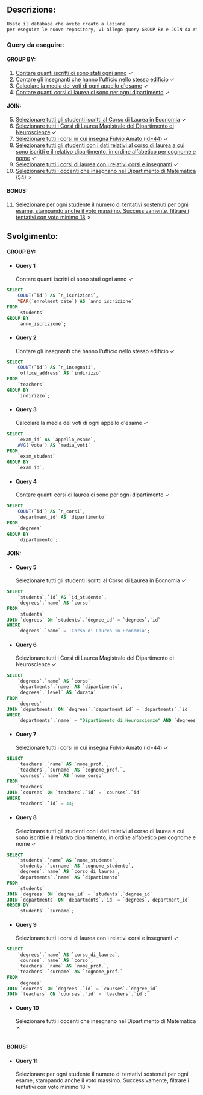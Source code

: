 ## Descrizione:

```txt
Usate il database che avete creato a lezione
per eseguire le nuove repository, vi allego query GROUP BY e JOIN da risolvere..
```

### Query da eseguire:

#### GROUP BY:

1. [Contare quanti iscritti ci sono stati ogni anno](#query-1) &check;
2. [Contare gli insegnanti che hanno l'ufficio nello stesso edificio](#query-2) &check;
3. [Calcolare la media dei voti di ogni appello d'esame](#query-3) &check;
4. [Contare quanti corsi di laurea ci sono per ogni dipartimento](#query-4) &check;

#### JOIN:

5. [Selezionare tutti gli studenti iscritti al Corso di Laurea in Economia](#query-5) &check;
6. [Selezionare tutti i Corsi di Laurea Magistrale del Dipartimento di Neuroscienze](#query-6) &check;
7. [Selezionare tutti i corsi in cui insegna Fulvio Amato (id=44)](#query-7) &check;
8. [Selezionare tutti gli studenti con i dati relativi al corso di laurea a cui sono iscritti e il relativo dipartimento, in ordine alfabetico per cognome e nome](#query-8) &check;
9. [Selezionare tutti i corsi di laurea con i relativi corsi e insegnanti](#query-9) &check;
10. [Selezionare tutti i docenti che insegnano nel Dipartimento di Matematica](#query-10) (54) &cross;

#### BONUS:

11. [Selezionare per ogni studente il numero di tentativi sostenuti per ogni esame, stampando anche il voto massimo. Successivamente, filtrare i tentativi con voto minimo 18](#query-11) &cross;

## Svolgimento:

#### GROUP BY:

- #### Query 1
  Contare quanti iscritti ci sono stati ogni anno &check;

```sql
SELECT
    COUNT(`id`) AS `n_iscrizioni`,
    YEAR(`enrolment_date`) AS `anno_iscrizione`
FROM
    `students`
GROUP BY
    `anno_iscrizione`;
```

- #### Query 2
  Contare gli insegnanti che hanno l'ufficio nello stesso edificio &check;

```sql
SELECT
    COUNT(`id`) AS `n_insegnati`,
    `office_address` AS `indirizzo`
FROM
    `teachers`
GROUP BY
    `indirizzo`;
```

- #### Query 3
  Calcolare la media dei voti di ogni appello d'esame &check;

```sql
SELECT
    `exam_id` AS `appello_esame`,
    AVG(`vote`) AS `media_voti`
FROM
    `exam_student`
GROUP BY
    `exam_id`;
```

- #### Query 4
  Contare quanti corsi di laurea ci sono per ogni dipartimento &check;

```sql
SELECT
    COUNT(`id`) AS `n_corsi`,
    `department_id` AS `dipartimento`
FROM
    `degrees`
GROUP BY
    `dipartimento`;
```

#### JOIN:

- #### Query 5
  Selezionare tutti gli studenti iscritti al Corso di Laurea in Economia &check;

```sql
SELECT
    `students`.`id` AS `id_studente`,
    `degrees`.`name` AS `corso`
FROM
    `students`
JOIN `degrees` ON `students`.`degree_id` = `degrees`.`id`
WHERE
    `degrees`.`name` = 'Corso di Laurea in Economia';
```

- #### Query 6
  Selezionare tutti i Corsi di Laurea Magistrale del Dipartimento di Neuroscienze &check;

```sql
SELECT
    `degrees`.`name` AS `corso`,
    `departments`.`name` AS `dipartimento`,
    `degrees`.`level` AS `durata`
FROM
    `degrees`
JOIN `departments` ON `degrees`.`department_id` = `departments`.`id`
WHERE
    `departments`.`name` = "Dipartimento di Neuroscienze" AND `degrees`.`level` = "magistrale";
```

- #### Query 7
  Selezionare tutti i corsi in cui insegna Fulvio Amato (id=44) &check;

```sql
SELECT
    `teachers`.`name` AS `nome_prof.`,
    `teachers`.`surname` AS `cognome_prof.`,
    `courses`.`name` AS `nome_corso`
FROM
    `teachers`
JOIN `courses` ON `teachers`.`id` = `courses`.`id`
WHERE
    `teachers`.`id` = 44;
```

- #### Query 8
  Selezionare tutti gli studenti con i dati relativi al corso di laurea a cui sono iscritti e il relativo dipartimento, in ordine alfabetico per cognome e nome &check;

```sql
SELECT
    `students`.`name` AS `nome_studente`,
    `students`.`surname` AS `cognome_studente`,
    `degrees`.`name` AS `corso_di_laurea`,
    `departments`.`name` AS `dipartimento`
FROM
    `students`
JOIN `degrees` ON `degree_id` = `students`.`degree_id`
JOIN `departments` ON `departments`.`id` = `degrees`.`department_id`
ORDER BY
    `students`.`surname`;
```

- #### Query 9
  Selezionare tutti i corsi di laurea con i relativi corsi e insegnanti &check;

```sql
SELECT
    `degrees`.`name` AS `corso_di_laurea`,
    `courses`.`name` AS `corso`,
    `teachers`.`name` AS `nome_prof.`,
    `teachers`.`surname` AS `cognome_prof.`
FROM
    `degrees`
JOIN `courses` ON `degrees`.`id` = `courses`.`degree_id`
JOIN `teachers` ON `courses`.`id` = `teachers`.`id`;
```

- #### Query 10
  Selezionare tutti i docenti che insegnano nel Dipartimento di Matematica &cross;

```sql

```

#### BONUS:

- #### Query 11
  Selezionare per ogni studente il numero di tentativi sostenuti per ogni esame, stampando anche il voto massimo. Successivamente, filtrare i tentativi con voto minimo 18 &cross;

```sql

```
